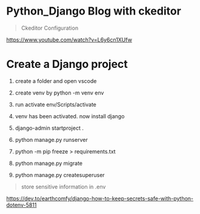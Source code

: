 # Python_Django Blog with ckeditor

> Ckeditor Configuration

https://www.youtube.com/watch?v=L6y6cn1XUfw

# Create a Django project
1. create a folder and open vscode

2. create venv by
	python -m venv env

3.  run activate
	env/Scripts/activate

4. venv has been activated. now install django

5. django-admin startproject <projectname> .

6. python manage.py runserver

7. python -m pip freeze > requirements.txt

8. python manage.py migrate

9. python manage.py createsuperuser


> store sensitive information in .env

https://dev.to/earthcomfy/django-how-to-keep-secrets-safe-with-python-dotenv-5811
